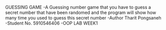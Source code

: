 GUESSING GAME 
-A Guessing number game that you have to guess a secret number
 that have been randomed and the program will show how many time you
 used to guess this secret number
-Author Tharit Pongsaneh
-Student No. 5910546406
-OOP LAB WEEK1
